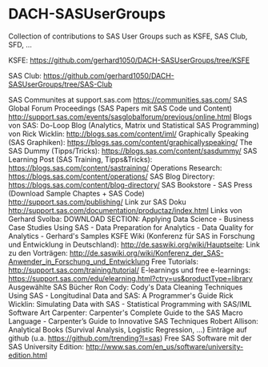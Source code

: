 # DACH-SASUserGroups
Collection of contributions to SAS User Groups such as KSFE, SAS Club, SFD, ...

KSFE: https://github.com/gerhard1050/DACH-SASUserGroups/tree/KSFE

SAS Club: https://github.com/gerhard1050/DACH-SASUserGroups/tree/SAS-Club


SAS Communites at support.sas.com https://communities.sas.com/
SAS Global Forum Proceedings (SAS Papers mit SAS Code und Content) http://support.sas.com/events/sasglobalforum/previous/online.html
Blogs von SAS:
Do-Loop Blog (Analytics, Matrix und Statistical SAS Programming) von Rick Wicklin: http://blogs.sas.com/content/iml/
Graphically Speaking (SAS Graphiken): https://blogs.sas.com/content/graphicallyspeaking/
The SAS Dummy (Tipps/Tricks): https://blogs.sas.com/content/sasdummy/
SAS Learning Post (SAS Training, Tipps&Tricks): https://blogs.sas.com/content/sastraining/
Operations Research: https://blogs.sas.com/content/operations/
SAS Blog Directory: https://blogs.sas.com/content/blog-directory/
SAS Bookstore - SAS Press (Download Sample Chaptes + SAS Code) http://support.sas.com/publishing/
Link zur SAS Doku http://support.sas.com/documentation/productaz/index.html
Links von Gerhard Svolba: DOWNLOAD SECTION: Applying Data Science - Business Case Studies Using SAS - Data Preparation for Analytics - Data Quality for Analytics - Gerhard's Samples
KSFE Wiki (Konferenz für SAS in Forschung und Entwicklung in Deutschland): http://de.saswiki.org/wiki/Hauptseite:
Link zu den Vorträgen: http://de.saswiki.org/wiki/Konferenz_der_SAS-Anwender_in_Forschung_und_Entwicklung
Free Tutorials: http://support.sas.com/training/tutorial/
E-learnings und free e-learnings: https://support.sas.com/edu/elearning.html?ctry=us&productType=library
Ausgewählte SAS Bücher
Ron Cody: Cody's Data Cleaning Techniques Using SAS - Longitudinal Data and SAS: A Programmer's Guide
Rick Wicklin: Simulating Data with SAS - Statistical Programming with SAS/IML Software
Art Carpenter: Carpenter's Complete Guide to the SAS Macro Language - Carpenter’s Guide to Innovative SAS Techniques
Robert Allison: Analytical Books (Survival Analysis, Logistic Regression, ...)
Einträge auf github (u.a. https://github.com/trending?l=sas)
Free SAS Software mit der SAS University Edition: http://www.sas.com/en_us/software/university-edition.html
